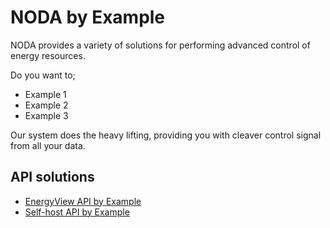 # NODA by Example

NODA provides a variety of solutions for performing advanced control of energy resources.

Do you want to;

- Example 1
- Example 2
- Example 3

Our system does the heavy lifting, providing you with cleaver control signal from all your data.

## API solutions

- [EnergyView API by Example](energyview)
- [Self-host API by Example](selfhost)

